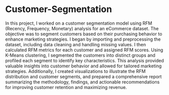 # Customer-Segmentation
In this project, I worked on a customer segmentation model using RFM (Recency, Frequency, Monetary) analysis for an eCommerce dataset. The objective was to segment customers based on their purchasing behavior to enhance marketing strategies. I began by importing and preprocessing the dataset, including data cleaning and handling missing values. I then calculated RFM metrics for each customer and assigned RFM scores. Using K-Means clustering, I segmented the customers into distinct groups and profiled each segment to identify key characteristics. This analysis provided valuable insights into customer behavior and allowed for tailored marketing strategies. Additionally, I created visualizations to illustrate the RFM distribution and customer segments, and prepared a comprehensive report summarizing the methodology, findings, and actionable recommendations for improving customer retention and maximizing revenue.
